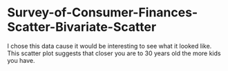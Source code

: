 # Survey-of-Consumer-Finances-Scatter-Bivariate-Scatter

I chose this data cause it would be interesting to see what it looked like. This scatter plot suggests that closer you are to 30 years old the more kids you have.
